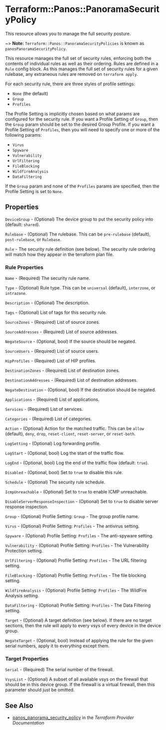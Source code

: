 # Terraform::Panos::PanoramaSecurityPolicy

This resource allows you to manage the full security posture.

~> **Note:** `Terraform::Panos::PanoramaSecurityPolicies` is known as `panosPanoramaSecurityPolicy`.

This resource manages the full set of security rules, enforcing both the
contents of individual rules as well as their ordering.  Rules are defined in
a `Rule` config block.  As this manages the full set of security rules for
a given rulebase, any extraneous rules are removed on `terraform apply`.

For each security rule, there are three styles of profile settings:

* `None` (the default)
* `Group`
* `Profiles`

The Profile Setting is implicitly chosen based on what params are configured
for the security rule.  If you want a Profile Setting of `Group`, then the
`Group` param should be set to the desired Group Profile.  If you want a
Profile Setting of `Profiles`, then you will need to specify one or more of
the following params:

* `Virus`
* `Spyware`
* `Vulnerability`
* `UrlFiltering`
* `FileBlocking`
* `WildfireAnalysis`
* `DataFiltering`

If the `Group` param and none of the `Profiles` params are specified, then
the Profile Setting is set to `None`.

## Properties

`DeviceGroup` - (Optional) The device group to put the security policy into (default: `shared`).

`Rulebase` - (Optional) The rulebase.  This can be `pre-rulebase` (default), `post-rulebase`, or `Rulebase`.

`Rule` - The security rule definition (see below).  The security rule ordering will match how they appear in the terraform plan file.

### Rule Properties

`Name` - (Required) The security rule name.

`Type` - (Optional) Rule type.  This can be `universal` (default), `interzone`, or `intrazone`.

`Description` - (Optional) The description.

`Tags` - (Optional) List of tags for this security rule.

`SourceZones` - (Required) List of source zones.

`SourceAddresses` - (Required) List of source addresses.

`NegateSource` - (Optional, bool) If the source should be negated.

`SourceUsers` - (Required) List of source users.

`HipProfiles` - (Required) List of HIP profiles.

`DestinationZones` - (Required) List of destination zones.

`DestinationAddresses` - (Required) List of destination addresses.

`NegateDestination` - (Optional, bool) If the destination should be negated.

`Applications` - (Required) List of applications.

`Services` - (Required) List of services.

`Categories` - (Required) List of categories.

`Action` - (Optional) Action for the matched traffic.  This can be `allow` (default), `deny`, `drop`, `reset-client`, `reset-server`, or `reset-both`.

`LogSetting` - (Optional) Log forwarding profile.

`LogStart` - (Optional, bool) Log the start of the traffic flow.

`LogEnd` - (Optional, bool) Log the end of the traffic flow (default: `true`).

`Disabled` - (Optional, bool) Set to `true` to disable this rule.

`Schedule` - (Optional) The security rule schedule.

`IcmpUnreachable` - (Optional) Set to `true` to enable ICMP unreachable.

`DisableServerResponseInspection` - (Optional) Set to `true` to disable server response inspection.

`Group` - (Optional) Profile Setting: `Group` - The group profile name.

`Virus` - (Optional) Profile Setting: `Profiles` - The antivirus setting.

`Spyware` - (Optional) Profile Setting: `Profiles` - The anti-spyware setting.

`Vulnerability` - (Optional) Profile Setting: `Profiles` - The Vulnerability Protection setting.

`UrlFiltering` - (Optional) Profile Setting: `Profiles` - The URL filtering setting.

`FileBlocking` - (Optional) Profile Setting: `Profiles` - The file blocking setting.

`WildfireAnalysis` - (Optional) Profile Setting: `Profiles` - The WildFire Analysis setting.

`DataFiltering` - (Optional) Profile Setting: `Profiles` - The Data Filtering setting.

`Target` - (Optional) A target definition (see below).  If there are no target sections, then the rule will apply to every vsys of every device in the device group.

`NegateTarget` - (Optional, bool) Instead of applying the rule for the given serial numbers, apply it to everything except them.

### Target Properties

`Serial` - (Required) The serial number of the firewall.

`VsysList` - (Optional) A subset of all available vsys on the firewall that should be in this device group.  If the firewall is a virtual firewall, then this parameter should just be omitted.


## See Also

* [panos_panorama_security_policy](https://www.terraform.io/docs/providers/panos/r/panorama_security_policy.html) in the _Terraform Provider Documentation_